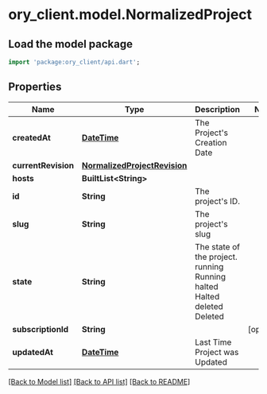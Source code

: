 # ory_client.model.NormalizedProject

## Load the model package
```dart
import 'package:ory_client/api.dart';
```

## Properties
Name | Type | Description | Notes
------------ | ------------- | ------------- | -------------
**createdAt** | [**DateTime**](DateTime.md) | The Project's Creation Date | 
**currentRevision** | [**NormalizedProjectRevision**](NormalizedProjectRevision.md) |  | 
**hosts** | **BuiltList&lt;String&gt;** |  | 
**id** | **String** | The project's ID. | 
**slug** | **String** | The project's slug | 
**state** | **String** | The state of the project. running Running halted Halted deleted Deleted | 
**subscriptionId** | **String** |  | [optional] 
**updatedAt** | [**DateTime**](DateTime.md) | Last Time Project was Updated | 

[[Back to Model list]](../README.md#documentation-for-models) [[Back to API list]](../README.md#documentation-for-api-endpoints) [[Back to README]](../README.md)


